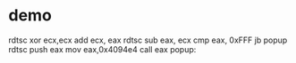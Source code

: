 # demo
rdtsc
xor ecx,ecx
add ecx, eax
rdtsc
sub eax, ecx
cmp eax, 0xFFF
jb popup
rdtsc
push eax
mov    eax,0x4094e4
call   eax
popup:
